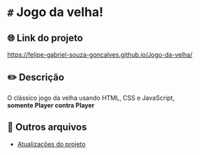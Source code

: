 # ```#``` Jogo da velha!

## 🌐 Link do projeto
https://felipe-gabriel-souza-goncalves.github.io/Jogo-da-velha/

## ✏️ Descrição
O clássico jogo da velha usando HTML, CSS e JavaScript, <br>
**somente Player contra Player**

## 📁 Outros arquivos
- [Atualizações do projeto](CHANGELOG.md)
